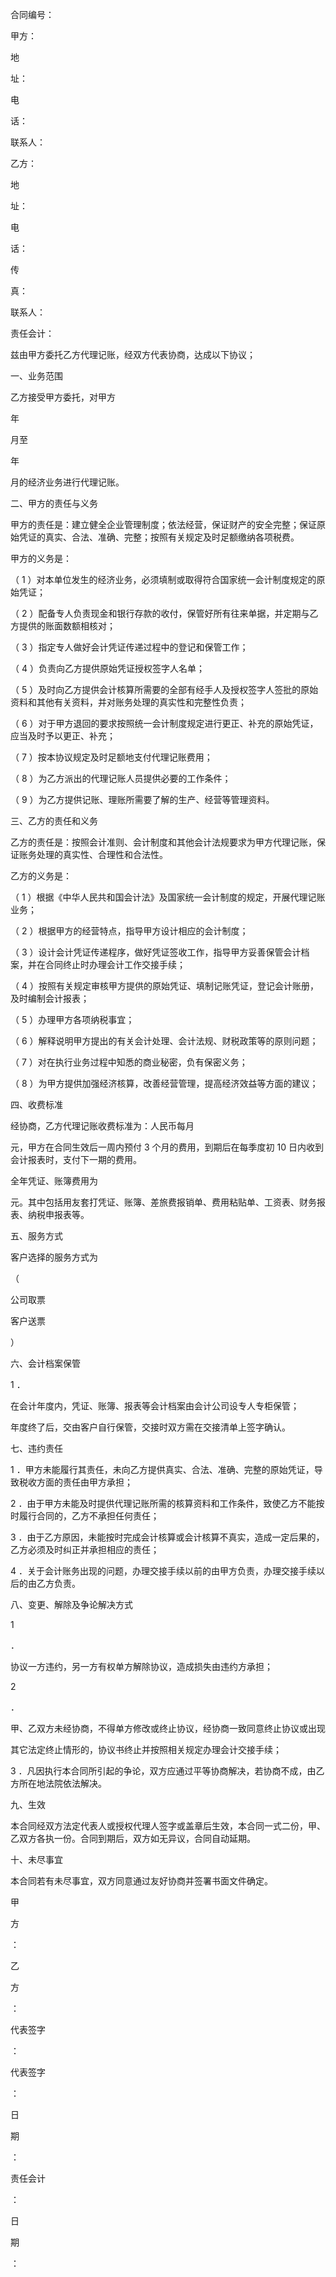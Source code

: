 
 



合同编号：




甲方：




地
  
址：




电
  
话：




联系人：




乙方： 




地
  
址： 




电
  
话： 




传
  
真： 




联系人：                
          
责任会计：
 



兹由甲方委托乙方代理记账，经双方代表协商，达成以下协议；




一、业务范围




乙方接受甲方委托，对甲方

      

年

    

月至

     

年

    

月的经济业务进行代理记账。




二、甲方的责任与义务




甲方的责任是：建立健全企业管理制度；依法经营，保证财产的安全完整；保证原始凭证的真实、合法、准确、完整；按照有关规定及时足额缴纳各项税费。




甲方的义务是：




（
1
）对本单位发生的经济业务，必须填制或取得符合国家统一会计制度规定的原始凭证；




（
2
）配备专人负责现金和银行存款的收付，保管好所有往来单据，并定期与乙方提供的账面数额相核对；




（
3
）指定专人做好会计凭证传递过程中的登记和保管工作；




（
4
）负责向乙方提供原始凭证授权签字人名单；




（
5
）及时向乙方提供会计核算所需要的全部有经手人及授权签字人签批的原始资料和其他有关资料，并对账务处理的真实性和完整性负责；




（
6
）对于甲方退回的要求按照统一会计制度规定进行更正、补充的原始凭证，应当及时予以更正、补充；




（
7
）按本协议规定及时足额地支付代理记账费用；




（
8
）为乙方派出的代理记账人员提供必要的工作条件；




（
9
）为乙方提供记账、理账所需要了解的生产、经营等管理资料。




三、乙方的责任和义务




乙方的责任是：按照会计准则、会计制度和其他会计法规要求为甲方代理记账，保证账务处理的真实性、合理性和合法性。




乙方的义务是：




（
1
）根据《中华人民共和国会计法》及国家统一会计制度的规定，开展代理记账业务；




（
2
）根据甲方的经营特点，指导甲方设计相应的会计制度；




（
3
）设计会计凭证传递程序，做好凭证签收工作，指导甲方妥善保管会计档案，并在合同终止时办理会计工作交接手续；




（
4
）按照有关规定审核甲方提供的原始凭证、填制记账凭证，登记会计账册，及时编制会计报表；




（
5
）办理甲方各项纳税事宜；




（
6
）解释说明甲方提出的有关会计处理、会计法规、财税政策等的原则问题；




（
7
）对在执行业务过程中知悉的商业秘密，负有保密义务；




（
8
）为甲方提供加强经济核算，改善经营管理，提高经济效益等方面的建议；




四、收费标准




经协商，乙方代理记账收费标准为：人民币每月

      
 
元，甲方在合同生效后一周内预付
3
个月的费用，到期后在每季度初
10
日内收到会计报表时，支付下一期的费用。




全年凭证、账簿费用为
 
            
 
元。其中包括用友套打凭证、账簿、差旅费报销单、费用粘贴单、工资表、财务报表、纳税申报表等。




五、服务方式




客户选择的服务方式为

                  
  
（
 
公司取票
    
客户送票
 
）




六、会计档案保管



1
．

    

在会计年度内，凭证、账簿、报表等会计档案由会计公司设专人专柜保管；




年度终了后，交由客户自行保管，交接时双方需在交接清单上签字确认。





七、违约责任





1
．甲方未能履行其责任，未向乙方提供真实、合法、准确、完整的原始凭证，导致税收方面的责任由甲方承担；





2
．由于甲方未能及时提供代理记账所需的核算资料和工作条件，致使乙方不能按时履行合同的，乙方不承担任何责任；





3
．由于乙方原因，未能按时完成会计核算或会计核算不真实，造成一定后果的，乙方必须及时纠正并承担相应的责任；





4
．关于会计账务出现的问题，办理交接手续以前的由甲方负责，办理交接手续以后的由乙方负责。





八、变更、解除及争论解决方式




1

．

  

协议一方违约，另一方有权单方解除协议，造成损失由违约方承担；




2

．

  

甲、乙双方未经协商，不得单方修改或终止协议，经协商一致同意终止协议或出现




其它法定终止情形的，协议书终止并按照相关规定办理会计交接手续；



3
．凡因执行本合同所引起的争论，双方应通过平等协商解决，若协商不成，由乙方所在地法院依法解决。




九、生效




本合同经双方法定代表人或授权代理人签字或盖章后生效，本合同一式二份，甲、乙双方各执一份。合同到期后，双方如无异议，合同自动延期。




十、未尽事宜




本合同若有未尽事宜，双方同意通过友好协商并签署书面文件确定。



 


 


 



甲
    
方
 
：
                                    
乙
    
方
 
：



 



代表签字
 
：
                                 
代表签字
 
：



 



日
    
期
 
：
                                    
责任会计
 
：



 


                                                    
日
    
期
 
：





 


 

 
 
 
 
 
  


  
 

  


  


  
 
 
 
 

